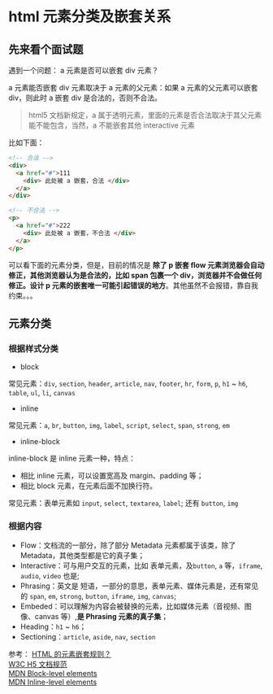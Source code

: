 # html 元素分类及嵌套关系

## 先来看个面试题

遇到一个问题： a 元素是否可以嵌套 div 元素？

a 元素能否嵌套 div 元素取决于 a 元素的父元素：如果 a 元素的父元素可以嵌套 div，则此时 a 嵌套 div 是合法的，否则不合法。

> html5 文档新规定，a 属于透明元素，里面的元素是否合法取决于其父元素能不能包含，当然，a 不能嵌套其他 interactive 元素

比如下面：

```html
<!-- 合法 -->
<div>
  <a href="#">111
    <div> 此处被 a 嵌套，合法 </div>
  </a>
</div>

<!-- 不合法 -->
<p>
  <a href="#">222
    <div> 此处被 a 嵌套，不合法 </div>
  </a>
</p>
```

可以看下面的元素分类，但是，目前的情况是 **除了 p 嵌套 flow 元素浏览器会自动修正，其他浏览器认为是合法的，比如 span 包裹一个 div，浏览器并不会做任何修正。设计 p 元素的嵌套唯一可能引起错误的地方**。其他虽然不会报错，靠自我约束。。。

## 元素分类

### 根据样式分类

- block

常见元素：`div`, `section`, `header`, `article`, `nav`, `footer`, `hr`, `form`, `p`, `h1` ~ `h6`, `table`, `ul`, `li`, `canvas`

- inline

常见元素：`a`, `br`, `button`, `img`, `label`, `script`, `select`, `span`, `strong`, `em`

- inline-block

inline-block 是 inline 元素一种，特点：

- 相比 inline 元素，可以设置宽高及 margin、padding 等；
- 相比 block 元素，在元素后面不加换行符。

常见元素：表单元素如 `input`, `select`, `textarea`, `label`; 还有 `button`, `img`

### 根据内容

- Flow：文档流的一部分，除了部分 Metadata 元素都属于该类，除了 Metadata，其他类型都是它的真子集；
- Interactive：可与用户交互的元素，比如 表单元素，及`button`, `a` 等，`iframe`, `audio`, `video` 也是;
- Phrasing：英文是 短语，一部分的意思，表单元素、媒体元素是，还有常见的 `span`, `em`, `strong`, `button`, `iframe`, `img`, `canvas`;
- Embeded：可以理解为内容会被替换的元素，比如媒体元素（音视频、图像、canvas 等）,**是 Phrasing 元素的真子集**；
- Heading：`h1` ~ `h6`；
- Sectioning：`article`, `aside`, `nav`, `section`

参考：
[HTML 的元素嵌套规则？](https://www.zhihu.com/question/34952563/answer/60672228)  
[W3C H5 文档规范](https://www.w3.org/TR/html/dom.html#transparent-content-models)  
[MDN Block-level elements](https://developer.mozilla.org/en-US/docs/Web/HTML/Block-level_elements)  
[MDN Inline-level elements](https://developer.mozilla.org/en-US/docs/Web/HTML/Inline_elements)

